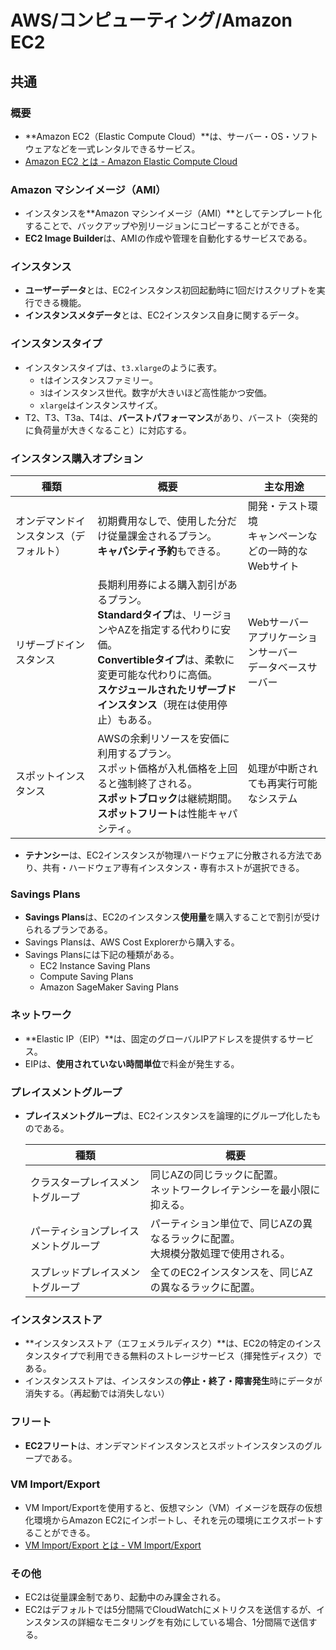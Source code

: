 # AWS/コンピューティング/Amazon EC2

## 共通

### 概要

- **Amazon EC2（Elastic Compute Cloud）**は、サーバー・OS・ソフトウェアなどを一式レンタルできるサービス。
- [Amazon EC2 とは - Amazon Elastic Compute Cloud](https://docs.aws.amazon.com/ja_jp/AWSEC2/latest/UserGuide/concepts.html)

### Amazon マシンイメージ（AMI）

- インスタンスを**Amazon マシンイメージ（AMI）**としてテンプレート化することで、バックアップや別リージョンにコピーすることができる。
- **EC2 Image Builder**は、AMIの作成や管理を自動化するサービスである。

### インスタンス

- **ユーザーデータ**とは、EC2インスタンス初回起動時に1回だけスクリプトを実行できる機能。
- **インスタンスメタデータ**とは、EC2インスタンス自身に関するデータ。

### インスタンスタイプ

- インスタンスタイプは、`t3.xlarge`のように表す。
  - `t`はインスタンスファミリー。
  - `3`はインスタンス世代。数字が大きいほど高性能かつ安価。
  - `xlarge`はインスタンスサイズ。
- T2、T3、T3a、T4は、**バーストパフォーマンス**があり、バースト（突発的に負荷量が大きくなること）に対応する。

### インスタンス購入オプション

| 種類                                   | 概要                                                         | 主な用途                                                     |
| -------------------------------------- | ------------------------------------------------------------ | ------------------------------------------------------------ |
| オンデマンドインスタンス（デフォルト） | 初期費用なしで、使用した分だけ従量課金されるプラン。<br />**キャパシティ予約**もできる。 | 開発・テスト環境<br />キャンペーンなどの一時的なWebサイト    |
| リザーブドインスタンス                 | 長期利用券による購入割引があるプラン。<br />**Standardタイプ**は、リージョンやAZを指定する代わりに安価。<br />**Convertibleタイプ**は、柔軟に変更可能な代わりに高価。<br />**スケジュールされたリザーブドインスタンス**（現在は使用停止）もある。 | Webサーバー<br />アプリケーションサーバー<br />データベースサーバー |
| スポットインスタンス                   | AWSの余剰リソースを安価に利用するプラン。<br />スポット価格が入札価格を上回ると強制終了される。<br />**スポットブロック**は継続期間。<br />**スポットフリート**は性能キャパシティ。 | 処理が中断されても再実行可能なシステム                       |

- **テナンシー**は、EC2インスタンスが物理ハードウェアに分散される方法であり、共有・ハードウェア専有インスタンス・専有ホストが選択できる。

### Savings Plans

- **Savings Plans**は、EC2のインスタンス**使用量**を購入することで割引が受けられるプランである。
- Savings Plansは、AWS Cost Explorerから購入する。
- Savings Plansには下記の種類がある。
  - EC2 Instance Saving Plans
  - Compute Saving Plans
  - Amazon SageMaker Saving Plans

### ネットワーク

- **Elastic IP（EIP）**は、固定のグローバルIPアドレスを提供するサービス。
- EIPは、**使用されていない時間単位**で料金が発生する。

### プレイスメントグループ

- **プレイスメントグループ**は、EC2インスタンスを論理的にグループ化したものである。

  | 種類                                 | 概要                                                         |
  | ------------------------------------ | ------------------------------------------------------------ |
  | クラスタープレイスメントグループ     | 同じAZの同じラックに配置。<br />ネットワークレイテンシーを最小限に抑える。 |
  | パーティションプレイスメントグループ | パーティション単位で、同じAZの異なるラックに配置。<br />大規模分散処理で使用される。 |
  | スプレッドプレイスメントグループ     | 全てのEC2インスタンスを、同じAZの異なるラックに配置。        |

### インスタンスストア

- **インスタンスストア（エフェメラルディスク）**は、EC2の特定のインスタンスタイプで利用できる無料のストレージサービス（揮発性ディスク）である。
- インスタンスストアは、インスタンスの**停止・終了・障害発生**時にデータが消失する。（再起動では消失しない）

### フリート

- **EC2フリート**は、オンデマンドインスタンスとスポットインスタンスのグループである。

### VM Import/Export

- VM Import/Exportを使用すると、仮想マシン（VM）イメージを既存の仮想化環境からAmazon EC2にインポートし、それを元の環境にエクスポートすることができる。
- [VM Import/Export とは - VM Import/Export](https://docs.aws.amazon.com/ja_jp/vm-import/latest/userguide/what-is-vmimport.html)

### その他

- EC2は従量課金制であり、起動中のみ課金される。
- EC2はデフォルトでは5分間隔でCloudWatchにメトリクスを送信するが、インスタンスの詳細なモニタリングを有効にしている場合、1分間隔で送信する。
